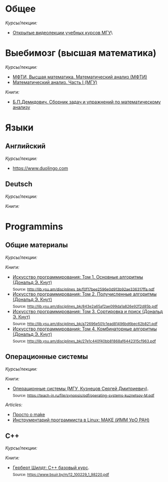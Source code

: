 # Общее
*Курсы/лекции:*
- [Открытые видеолекции учебных курсов МГУ](https://teach-in.ru/)\

# Выебимозг (высшая математика)
*Курсы/лекции:*
- [МФТИ, Высшая математика. Математический анализ (МФТИ)](https://courses.mipt.ru/course/view/43)
- [Математический анализ. Часть I (МГУ)](https://teach-in.ru/course/mathan1)

*Книги:*
- [Б.П.Демидович. Сборник задач и упражнений по математическому анализу](Science/%D0%91.%D0%9F.%D0%94%D0%B5%D0%BC%D0%B8%D0%B4%D0%BE%D0%B2%D0%B8%D1%87.%20%D0%A1%D0%B1%D0%BE%D1%80%D0%BD%D0%B8%D0%BA%20%D0%B7%D0%B0%D0%B4%D0%B0%D1%87%20%D0%B8%20%D1%83%D0%BF%D1%80%D0%B0%D0%B6%D0%BD%D0%B5%D0%BD%D0%B8%D0%B9%20%D0%BF%D0%BE%20%D0%BC%D0%B0%D1%82%D0%B5%D0%BC%D0%B0%D1%82%D0%B8%D1%87%D0%B5%D1%81%D0%BA%D0%BE%D0%BC%D1%83%20%D0%B0%D0%BD%D0%B0%D0%BB%D0%B8%D0%B7%D1%83.pdf)

# Языки
## Английский
*Курсы/лекции:*
- https://www.duolingo.com

## Deutsch
*Курсы/лекции:*

*Книги:*


# Programmins
## Общие материалы
*Курсы/лекции:*

*Книги:*
- [Искусство программирования: Том 1. Основные алгоритмы (Дональд Э. Кнут)](Programming/Common/%D0%98%D1%81%D0%BA%D1%83%D1%81%D1%81%D1%82%D0%B2%D0%BE%20%D0%BF%D1%80%D0%BE%D0%B3%D1%80%D0%B0%D0%BC%D0%BC%D0%B8%D1%80%D0%BE%D0%B2%D0%B0%D0%BD%D0%B8%D1%8F%3A%20%D0%A2%D0%BE%D0%BC%201.%20%D0%9E%D1%81%D0%BD%D0%BE%D0%B2%D0%BD%D1%8B%D0%B5%20%D0%B0%D0%BB%D0%B3%D0%BE%D1%80%D0%B8%D1%82%D0%BC%D1%8B%20(%D0%94%D0%BE%D0%BD%D0%B0%D0%BB%D1%8C%D0%B4%20%D0%AD.%20%D0%9A%D0%BD%D1%83%D1%82).pdf)\
  <sub>Source: http://lib.ysu.am/disciplines_bk/f0f17bee2596e0d913b92ae336317ffa.pdf</sub>
- [Искусство программирования: Том 2. Получисленные алгоритмы (Дональд Э. Кнут)](Programming/Common/%D0%98%D1%81%D0%BA%D1%83%D1%81%D1%81%D1%82%D0%B2%D0%BE%20%D0%BF%D1%80%D0%BE%D0%B3%D1%80%D0%B0%D0%BC%D0%BC%D0%B8%D1%80%D0%BE%D0%B2%D0%B0%D0%BD%D0%B8%D1%8F_%20%D0%A2%D0%BE%D0%BC%202.%20%D0%9F%D0%BE%D0%BB%D1%83%D1%87%D0%B8%D1%81%D0%BB%D0%B5%D0%BD%D0%BD%D1%8B%D0%B5%20%D0%B0%D0%BB%D0%B3%D0%BE%D1%80%D0%B8%D1%82%D0%BC%D1%8B%20(%D0%94%D0%BE%D0%BD%D0%B0%D0%BB%D1%8C%D0%B4%20%D0%AD.%20%D0%9A%D0%BD%D1%83%D1%82).pdf)\
  <sub>Source: http://lib.ysu.am/disciplines_bk/843e2a65af2ae099da1a826e92f2d85b.pdf</sub>
- [Искусство программирования: Том 3. Сортировка и поиск (Дональд Э. Кнут)](Programming/Common/%D0%98%D1%81%D0%BA%D1%83%D1%81%D1%81%D1%82%D0%B2%D0%BE%20%D0%BF%D1%80%D0%BE%D0%B3%D1%80%D0%B0%D0%BC%D0%BC%D0%B8%D1%80%D0%BE%D0%B2%D0%B0%D0%BD%D0%B8%D1%8F_%20%D0%A2%D0%BE%D0%BC%203.%20%D0%A1%D0%BE%D1%80%D1%82%D0%B8%D1%80%D0%BE%D0%B2%D0%BA%D0%B0%20%D0%B8%20%D0%BF%D0%BE%D0%B8%D1%81%D0%BA%20(%D0%94%D0%BE%D0%BD%D0%B0%D0%BB%D1%8C%D0%B4%20%D0%AD.%20%D0%9A%D0%BD%D1%83%D1%82).pdf)\
  <sub>Source: http://lib.ysu.am/disciplines_bk/a72696e501c1ead81496bd6bec62b821.pdf</sub>
- [Искусство программирования: Том 4. Комбинаторные алгоритмы (Дональд Э. Кнут)](Programming/Common/%D0%98%D1%81%D0%BA%D1%83%D1%81%D1%81%D1%82%D0%B2%D0%BE%20%D0%BF%D1%80%D0%BE%D0%B3%D1%80%D0%B0%D0%BC%D0%BC%D0%B8%D1%80%D0%BE%D0%B2%D0%B0%D0%BD%D0%B8%D1%8F_%20%D0%A2%D0%BE%D0%BC%204.%20%D0%9A%D0%BE%D0%BC%D0%B1%D0%B8%D0%BD%D0%B0%D1%82%D0%BE%D1%80%D0%BD%D1%8B%D0%B5%20%D0%B0%D0%BB%D0%B3%D0%BE%D1%80%D0%B8%D1%82%D0%BC%D1%8B%20(%D0%94%D0%BE%D0%BD%D0%B0%D0%BB%D1%8C%D0%B4%20%D0%AD.%D0%9A%D0%BD%D1%83%D1%82))\
  <sub>Source: http://lib.ysu.am/disciplines_bk/27e1c440f40bb81868af6442315cf963.pdf</sub>
  
## Операционные системы

*Курсы/лекции:*

*Книги:*
- [Операционные системы (МГУ, Кузнецов Сергей Дмитриевич)](Programming/Operation%20Systems/Books/%D0%9E%D0%BF%D0%B5%D1%80%D0%B0%D1%86%D0%B8%D0%BE%D0%BD%D0%BD%D1%8B%D0%B5%20%D1%81%D0%B8%D1%81%D1%82%D0%B5%D0%BC%D1%8B%20(%D0%9C%D0%93%D0%A3%2C%20%D0%9A%D1%83%D0%B7%D0%BD%D0%B5%D1%86%D0%BE%D0%B2%20%D0%A1%D0%B5%D1%80%D0%B3%D0%B5%D0%B9%20%D0%94%D0%BC%D0%B8%D1%82%D1%80%D0%B8%D0%B5%D0%B2%D0%B8%D1%87).pdf).\
<sub>Source: https://teach-in.ru/file/synopsis/pdf/operating-systems-kuznetsov-M.pdf</sub>

*Articles:*
- [Просто о make](https://habr.com/ru/articles/211751/)
- [Инструментарий программиста в Linux: MAKE (ИММ УрО РАН)](http://parallel.imm.uran.ru/freesoft/make/make.html)
  
## C++ 
*Курсы/лекции:*

*Книги:*
- [Герберт Шилдт: С++ базовый курс](Programming/C++/Books/12_100229_1_98220.pdf).\
  <sub>Source: https://www.bsuir.by/m/12_100229_1_98220.pdf</sub>
